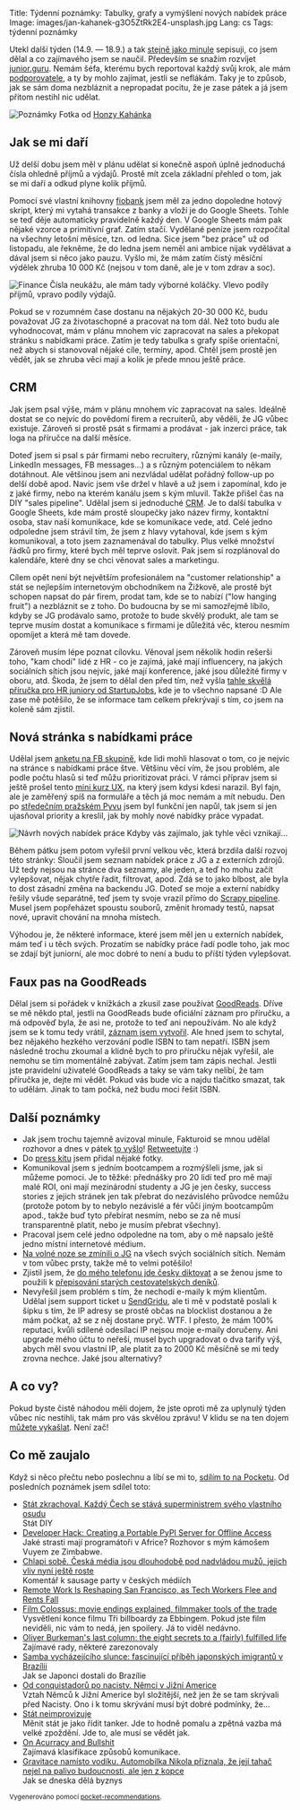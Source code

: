 Title: Týdenní poznámky: Tabulky, grafy a vymýšlení nových nabídek práce
Image: images/jan-kahanek-g3O5ZtRk2E4-unsplash.jpg
Lang: cs
Tags: týdenní poznámky


Utekl další týden (14.9. — 18.9.) a tak [stejně jako minule]({filename}2020-09-11_tydenni-poznamky-media-a-metriky-z-prirucky.md) sepisuji, co jsem dělal a co zajímavého jsem se naučil. Především se snažím rozvíjet [junior.guru](https://junior.guru/). Nemám šéfa, kterému bych reportoval každý svůj krok, ale mám [podporovatele](https://junior.guru/donate/), a ty by mohlo zajímat, jestli se neflákám. Taky je to způsob, jak se sám doma nezbláznit a nepropadat pocitu, že je zase pátek a já jsem přitom nestihl nic udělat.

![Poznámky]({static}/images/jan-kahanek-g3O5ZtRk2E4-unsplash.jpg)
Fotka od [Honzy Kahánka](https://unsplash.com/@honza_kahanek)


## Jak se mi daří

Už delší dobu jsem měl v plánu udělat si konečně aspoň úplně jednoduchá čísla ohledně příjmů a výdajů. Prostě mít zcela základní přehled o tom, jak se mi daří a odkud plyne kolik příjmů.

Pomocí své vlastní knihovny [fiobank](https://github.com/honzajavorek/fiobank) jsem měl za jedno dopoledne hotový skript, který mi vytahá transakce z banky a vloží je do Google Sheets. Tohle se teď děje automaticky pravidelně každý den. V Google Sheets mám pak nějaké vzorce a primitivní graf. Zatím stačí. Vydělané peníze jsem rozpočítal na všechny letošní měsíce, tzn. od ledna. Sice jsem "bez práce" už od listopadu, ale řekněme, že do ledna jsem neměl ani ambice nijak vydělávat a dával jsem si něco jako pauzu. Vyšlo mi, že mám zatím čistý měsíční výdělek zhruba 10 000 Kč (nejsou v tom daně, ale je v tom zdrav a soc).

![Finance]({static}/images/finance.png)
Čísla neukážu, ale mám tady výborné koláčky. Vlevo podíly příjmů, vpravo podíly výdajů.

Pokud se v rozumném čase dostanu na nějakých 20-30 000 Kč, budu považovat JG za životaschopné a pracovat na tom dál. Než toto budu ale vyhodnocovat, mám v plánu mnohem víc zapracovat na sales a překopat stránku s nabídkami práce. Zatím je tedy tabulka s grafy spíše orientační, než abych si stanovoval nějaké cíle, termíny, apod. Chtěl jsem prostě jen vědět, jak se zhruba věci mají a kolik je přede mnou ještě práce.

## CRM

Jak jsem psal výše, mám v plánu mnohem víc zapracovat na sales. Ideálně dostat se co nejvíc do povědomí firem a recruiterů, aby věděli, že JG vůbec existuje. Zároveň si prostě psát s firmami a prodávat - jak inzerci práce, tak loga na příručce na další měsíce.

Doteď jsem si psal s pár firmami nebo recruitery, různými kanály (e-maily, LinkedIn messages, FB messages…) a s různým potenciálem to někam dotáhnout. Ale většinou jsem ani nezvládal udělat pořádný follow-up po delší době apod. Navíc jsem vše držel v hlavě a už jsem i zapomínal, kdo je z jaké firmy, nebo na kterém kanálu jsem s kým mluvil. Takže přišel čas na DIY "sales pipeline". Udělal jsem si jednoduché [CRM](https://cs.wikipedia.org/wiki/%C5%98%C3%ADzen%C3%AD_vztah%C5%AF_se_z%C3%A1kazn%C3%ADky). Je to další tabulka v Google Sheets, kde mám prostě sloupečky jako název firmy, kontaktní osoba, stav naší komunikace, kde se komunikace vede, atd. Celé jedno odpoledne jsem strávil tím, že jsem z hlavy vytahoval, kde jsem s kým komunikoval, a toto jsem zaznamenával do tabulky. Plus velké množství řádků pro firmy, které bych měl teprve oslovit. Pak jsem si rozplánoval do kalendáře, které dny se chci věnovat sales a marketingu.

Cílem opět není být největším profesionálem na "customer relationship" a stát se nejlepším internetovým obchodníkem na Žižkově, ale prostě být schopen napsat do pár firem, prodat tam, kde se to nabízí ("low hanging fruit") a nezbláznit se z toho. Do budoucna by se mi samozřejmě líbilo, kdyby se JG prodávalo samo, protože to bude skvělý produkt, ale tam se teprve musím dostat a komunikace s firmami je důležitá věc, kterou nesmím opomíjet a která mě tam dovede.

Zároveň musím lépe poznat cílovku. Věnoval jsem několik hodin rešerši toho, "kam chodí" lidé z HR - co je zajímá, jaké mají influencery, na jakých sociálních sítích jsou nejvíc, jaké mají konference, jaké jsou důležité firmy v oboru, atd. Škoda, že jsem to dělal den před tím, než vyšla [tahle skvělá příručka pro HR juniory od StartupJobs](https://www.startupjobs.cz/vzdelavani/pruvodce-hr-nejen-pro-juniory), kde je to všechno napsané :D Ale zase mě potěšilo, že se informace tam celkem překrývají s tím, co jsem na koleně sám zjistil.


## Nová stránka s nabídkami práce

Udělal jsem [anketu na FB skupině](https://www.facebook.com/groups/junior.guru/permalink/450085692581710/?__cft__[0]=AZWXv5Y3rLA-8V-LERTjr5LdtflChy3vCamVIp20oogoYab5MDUNO0QkCw69NDZHfU7LBquzztHohOvVrQv4zKB5BEXGIR-ah960G7EYEJGQ9mI5U60vxgwh2SOr9YRM3ZRkW7ztoq4ECtoTRJy44-O-jOS_FDBI1QsD7oudiI6B6FOejyyjC2sRknr3FmyNRH4&__tn__=%2CO%2CP-R), kde lidi mohli hlasovat o tom, co je nejvíc na stránce s nabídkami práce štve. Většinu věcí vím, že jsou problém, ale podle počtu hlasů si teď můžu prioritizovat práci. V rámci příprav jsem si ještě prošel tento [mini kurz UX](https://the-ux-mini-course.com/), na který jsem kdysi kdesi narazil. Byl fajn, ale je zaměřený spíš na formuláře a těch já moc nemám a mít nebudu. Den po [středečním pražském Pyvu](https://pyvo.cz/praha-pyvo/2020-09/) jsem byl funkční jen napůl, tak jsem si jen ujasňoval priority a kreslil, jak by mohly nové nabídky práce vypadat.

![Návrh nových nabídek práce]({static}/images/nabidky-prace-navrh.jpg)
Kdyby vás zajímalo, jak tyhle věci vznikají…

Během pátku jsem potom vyřešil první velkou věc, která brzdila další rozvoj této stránky: Sloučil jsem seznam nabídek práce z JG a z externích zdrojů. Už tedy nejsou na stránce dva seznamy, ale jeden, a teď ho mohu začít vylepšovat, nějak chytře řadit, filtrovat, apod. Zdá se to jako blbost, ale byla to dost zásadní změna na backendu JG. Doteď se moje a externí nabídky řešily všude separátně, teď jsem ty svoje vrazil přímo do [Scrapy pipeline](https://docs.scrapy.org/en/latest/topics/item-pipeline.html). Musel jsem popřeházet spoustu souborů, změnit hromady testů, napsat nové, upravit chování na mnoha místech.

Výhodou je, že některé informace, které jsem měl jen u externích nabídek, mám teď i u těch svých. Prozatím se nabídky práce řadí podle toho, jak moc se zdají být juniorní, ale moc dobré to není a budu to příští týden vylepšovat.


## Faux pas na GoodReads

Dělal jsem si pořádek v knížkách a zkusil zase používat [GoodReads](https://www.goodreads.com/). Dříve se mě někdo ptal, jestli na GoodReads bude oficiální záznam pro příručku, a má odpověď byla, že asi ne, protože to teď ani nepoužívám. No ale když jsem se k tomu tedy vrátil, [záznam jsem vytvořil](https://www.goodreads.com/book/show/55336121-p-ru-ka-o-hled-n-prvn-pr-ce-v-it?from_search=true&from_srp=true&qid=GPhvAHV2jx&rank=1). Ale hned jsem to schytal, bez nějakého hezkého verzování podle ISBN to tam nepatří. ISBN jsem následně trochu zkoumal a klidně bych to pro příručku nějak vyřešil, ale nemohu se tím momentálně zabývat. Zatím jsem tam zápis nechal. Jestli jste pravidelní uživatelé GoodReads a taky se vám taky nelíbí, že tam příručka je, dejte mi vědět. Pokud vás bude víc a najdu tlačítko smazat, tak to udělám. Jinak to tam počká, než budu moci řešit ISBN.


## Další poznámky

- Jak jsem trochu tajemně avizoval minule, Fakturoid se mnou udělal rozhovor a dnes v pátek [to vyšlo](https://www.fakturoid.cz/blog/2020/09/18/profil-zakaznika-junior-guru)! [Retweetujte](https://twitter.com/honzajavorek/status/1306877321924808705) :)
- Do [press kitu](https://junior.guru/press/) jsem přidal nějaké fotky.
- Komunikoval jsem s jedním bootcampem a rozmýšleli jsme, jak si můžeme pomoci. Je to těžké: přednášky pro 20 lidí teď pro mě mají malé ROI, oni mají mezinárodní studenty a JG je jen česky, success stories z jejich stránek jen tak přebrat do nezávislého průvodce nemůžu (protože potom by to nebylo nezávislé a fér vůči jiným bootcampům apod., takže buď tyto přebírat nesmím, nebo se za ně musí transparentně platit, nebo je musím přebrat všechny).
- Pracoval jsem celé jedno odpoledne na tom, aby o mě napsalo ještě jedno místní internetové médium.
- [Na volné noze se zmínili o JG](https://facebook.com/story.php?story_fbid=10157716805963862&id=104175623861&anchor_composer=false&ref=m_notif) na všech svých sociálních sítích. Nemám v tom vůbec prsty, takže mě to velmi potěšilo!
- Zjistil jsem, že [do mého telefonu jde česky diktovat](https://twitter.com/honzajavorek/status/1306620863861620739) a se ženou jsme to použili k [přepisování starých cestovatelských deníků](https://twitter.com/honzajavorek/status/1306621571751202819).
- Nevyřešil jsem problém s tím, že nechodí e-maily k mým klientům. Udělal jsem support ticket u [SendGridu](https://sendgrid.com/), ale ti mě v podstatě poslali k šípku s tím, že IP adresy se prostě občas na blocklist dostanou a že mám počkat, až se z něj dostane pryč. WTF. I přesto, že mám 100% reputaci, kvůli sdílené odesílací IP nejsou moje e-maily doručeny. Ani upgrade mého účtu to neřeší, musel bych upgradovat o dva tarify výš, abych měl svou vlastní IP, ale platit za to 2000 Kč měsíčně se mi tedy zrovna nechce. Jaké jsou alternativy?


## A co vy?

Pokud byste čistě náhodou měli dojem, že jste oproti mě za uplynulý týden vůbec nic nestihli, tak mám pro vás skvělou zprávu! V klidu se na ten dojem [můžete vykašlat]({filename}2020-06-04_neni-to-zavod.md). Není zač!


## Co mě zaujalo

Když si něco přečtu nebo poslechnu a líbí se mi to, [sdílím to na Pocketu](https://getpocket.com/@honzajavorek). Od posledních poznámek jsem sdílel toto:

- [Stát zkrachoval. Každý Čech se stává superministrem svého vlastního osudu](https://nazory.aktualne.cz/stat-zkrachoval-kazdy-cech-se-stava-superministrem-sveho-vla/r~02071908f38711ea80e60cc47ab5f122/)<br>Stát DIY
- [Developer Hack: Creating a Portable PyPI Server for Offline Access](https://www.builtinafrica.io/blog-post/vuyisile-ndlovu-pypi)<br>Jaké strasti mají programátoři v Africe? Rozhovor s mým kámošem Vuyem ze Zimbabwe.
- [Chlapi sobě. Česká média jsou dlouhodobě pod nadvládou mužů, jejich vliv nyní ještě roste](https://denikn.cz/435936/chlapi-sobe-ceska-media-jsou-dlouhodobe-pod-nadvladou-muzu-jejich-vliv-nyni-jeste-roste/?ref=dnapp&cst=9640c5a6e9ab98fbe3d8245f9a321d370c028a48&fbclid=IwAR1Pr4YtW1FReWlEAf2FBIHZblo4g9xQ98gYSOsHn-tSDzQMI2xR648G4N0)<br>Komentář k sausage party v českých médiích
- [Remote Work Is Reshaping San Francisco, as Tech Workers Flee and Rents Fall](https://www.wsj.com/amp/articles/remote-work-is-reshaping-san-francisco-as-tech-workers-flee-and-rents-fall-11597413602#click=https://t.co/rUNGeV9Jyy)
- [Film Colossus: movie endings explained, filmmaker tools of the trade](https://filmcolossus.com/single-post/2018/02/25/Explaining-the-end-of-THREE-BILLBOARDS-OUTSIDE-EBBING-MISSOURI-the-theme-of-moral-ambiguity-how-endings-inform-the-story-and-whether-or-not-Mildred-kills-the-soldier)<br>Vysvětlení konce filmu Tři billboardy za Ebbingem. Pokud jste film neviděli, nic vám to nedá, jen spoilery. Já to viděl nedávno.
- [Oliver Burkeman's last column: the eight secrets to a (fairly) fulfilled life](https://t.co/eXFh7o7En5?ssr=true)<br>Zajímavé rady, některé zarezonovaly
- [Samba vycházejícího slunce: fascinující příběh japonských imigrantů v Brazílii](https://finmag.penize.cz/kaleidoskop/412998-samba-vychazejiciho-slunce-fascinujici-pribeh-japonskych-imigrantu-v-brazilii)<br>Jak se Japonci dostali do Brazílie
- [Od conquistadorů po nacisty. Němci v Jižní Americe](https://finmag.penize.cz/kaleidoskop/414362-od-conquistadoru-po-nacisty-nemci-v-jizni-americe)<br>Vztah Němců k Jižní Americe byl složitější, než jen že se tam skrývali před Nacisty. Ono i k tomu skrývání musí být dobré podmínky, že…
- [Stát neimprovizuje](https://medium.com/@adent/stat-neimprovizuje-fc50d4952fd6?source=rss-2d88645b5738------2)<br>Měnit stát je jako řídit tanker. Jde to hodně pomalu a zpětná vazba má velké zpoždění. Jde to, ale musí se vědět jak.
- [On Acurracy and Bullshit](https://almad.blog/essays/bullshit-persuasion/)<br>Zajímavá klasifikace způsobů komunikace.
- [Gravitace namísto vodíku. Automobilka Nikola přiznala, že její tahač nejel na palivo budoucnosti, ale jen z kopce](https://www.czechcrunch.cz/2020/09/gravitace-namisto-vodiku-automobilka-nikola-priznala-ze-jeji-tahac-nejel-na-palivo-budoucnosti-ale-jen-z-kopce/)<br>Jak se dneska dělá byznys

<small>Vygenerováno pomocí <a href="https://pypi.org/project/pocket-recommendations/">pocket-recommendations</a>.</small>
